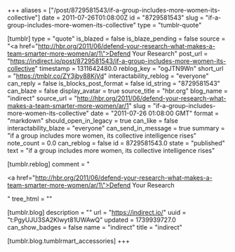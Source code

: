 +++
aliases = ["/post/8729581543/if-a-group-includes-more-women-its-collective"]
date = 2011-07-26T01:08:00Z
id = "8729581543"
slug = "if-a-group-includes-more-women-its-collective"
type = "tumblr-quote"

[tumblr]
type = "quote"
is_blazed = false
is_blaze_pending = false
source = "<a href=\"http://hbr.org/2011/06/defend-your-research-what-makes-a-team-smarter-more-women/ar/1\">Defend Your Research</a>"
post_url = "https://indirect.io/post/8729581543/if-a-group-includes-more-women-its-collective"
timestamp = 1311642480.0
reblog_key = "ogJTN9Wn"
short_url = "https://tmblr.co/ZY3jby88KjVd"
interactability_reblog = "everyone"
can_reply = false
is_blocks_post_format = false
id_string = "8729581543"
can_blaze = false
display_avatar = true
source_title = "hbr.org"
blog_name = "indirect"
source_url = "http://hbr.org/2011/06/defend-your-research-what-makes-a-team-smarter-more-women/ar/1"
slug = "if-a-group-includes-more-women-its-collective"
date = "2011-07-26 01:08:00 GMT"
format = "markdown"
should_open_in_legacy = true
can_like = false
interactability_blaze = "everyone"
can_send_in_message = true
summary = "if a group includes more women, its collective intelligence rises"
note_count = 0.0
can_reblog = false
id = 8729581543.0
state = "published"
text = "if a group includes more women, its collective intelligence rises"

[tumblr.reblog]
comment = "<p><a href=\"http://hbr.org/2011/06/defend-your-research-what-makes-a-team-smarter-more-women/ar/1\">Defend Your Research</a></p>"
tree_html = ""

[tumblr.blog]
description = ""
url = "https://indirect.io/"
uuid = "t:PgyUJU3SA2Klwyt81UWAwQ"
updated = 1739939727.0
can_show_badges = false
name = "indirect"
title = "indirect"

[tumblr.blog.tumblrmart_accessories]
+++
